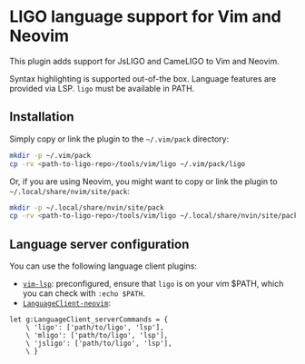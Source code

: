 # LIGO language support for Vim and Neovim

This plugin adds support for JsLIGO and CameLIGO to Vim and Neovim.

Syntax highlighting is supported out-of-the box. Language features are provided
via LSP. `ligo` must be available in PATH.

## Installation

Simply copy or link the plugin to the `~/.vim/pack` directory:

```bash
mkdir -p ~/.vim/pack
cp -rv <path-to-ligo-repo>/tools/vim/ligo ~/.vim/pack/ligo
```

Or, if you are using Neovim, you might want to copy or link the plugin to `~/.local/share/nvim/site/pack`:

```bash
mkdir -p ~/.local/share/nvin/site/pack
cp -rv <path-to-ligo-repo>/tools/vim/ligo ~/.local/share/nvin/site/pack
```

## Language server configuration

You can use the following language client plugins:
* [`vim-lsp`](https://github.com/prabirshrestha/vim-lsp): preconfigured, ensure that `ligo` is on your vim $PATH,
   which you can check with `:echo $PATH`.
* [`LanguageClient-neovim`](https://github.com/autozimu/LanguageClient-neovim):
```vim
let g:LanguageClient_serverCommands = {
    \ 'ligo': ['path/to/ligo', 'lsp'],
    \ 'mligo': ['path/to/ligo', 'lsp'],
    \ 'jsligo': ['path/to/ligo', 'lsp'],
    \ }
```
